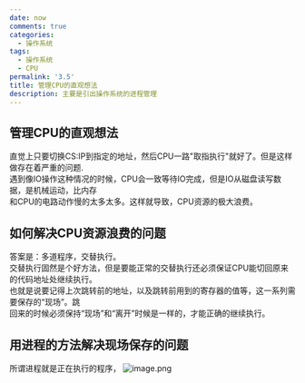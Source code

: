 ```yaml
---
date: now
comments: true
categories:
  - 操作系统
tags:
  - 操作系统
  - CPU
permalink: '3.5'
title: 管理CPU的直观想法
description: 主要是引出操作系统的进程管理
---
```


## 管理CPU的直观想法

直觉上只要切换CS:IP到指定的地址，然后CPU一路"取指执行"就好了。但是这样做存在着严重的问题.  
遇到像IO操作这种情况的时候，CPU会一致等待IO完成，但是IO从磁盘读写数据，是机械运动，比内存  
和CPU的电路动作慢的太多太多。这样就导致，CPU资源的极大浪费。

## 如何解决CPU资源浪费的问题

答案是：多道程序，交替执行。  
交替执行固然是个好方法，但是要能正常的交替执行还必须保证CPU能切回原来的代码地址处继续执行。  
也就是说要记得上次跳转前的地址，以及跳转前用到的寄存器的值等，这一系列需要保存的“现场”。跳  
回来的时候必须保持“现场”和“离开”时候是一样的，才能正确的继续执行。

## 用进程的方法解决现场保存的问题

所谓进程就是正在执行的程序，
![image.png](https://i.loli.net/2020/03/04/wOMIP24CFnG7URK.png)
